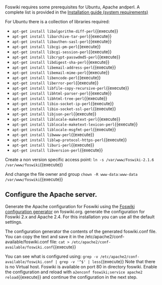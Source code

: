 Foswiki requires some prerequisites for Ubuntu, Apache andperl.
A complete list is provided in the  [Installation guide (system requirements)](https://foswiki.org/System/InstallationGuide#SystemRequirements)

For Ubuntu there is a collection of libraries required:
*   `apt-get install libalgorithm-diff-perl`{{execute}}
*   `apt-get install libarchive-tar-perl`{{execute}}
*   `apt-get install libauthen-sasl-perl`{{execute}}
*   `apt-get install libcgi-pm-perl`{{execute}}
*   `apt-get install libcgi-session-perl`{{execute}}
*   `apt-get install libcrypt-passwdmd5-perl`{{execute}}
*   `apt-get install libdigest-sha-perl`{{execute}}
*   `apt-get install libemail-address-perl`{{execute}}
*   `apt-get install libemail-mime-perl`{{execute}}
*   `apt-get install libencode-perl`{{execute}}
*   `apt-get install liberror-perl`{{execute}}
*   `apt-get install libfile-copy-recursive-perl`{{execute}}
*   `apt-get install libhtml-parser-perl`{{execute}}
*   `apt-get install libhtml-tree-perl`{{execute}}
*   `apt-get install libio-socket-ip-perl`{{execute}}
*   `apt-get install libio-socket-ssl-perl`{{execute}}
*   `apt-get install libjson-perl`{{execute}}
*   `apt-get install liblocale-maketext-perl`{{execute}}
*   `apt-get install liblocale-maketext-lexicon-perl`{{execute}}
*   `apt-get install liblocale-msgfmt-perl`{{execute}}
*   `apt-get install libwww-perl`{{execute}}
*   `apt-get install liblwp-protocol-https-perl`{{execute}}
*   `apt-get install liburi-perl`{{execute}}
*   `apt-get install libversion-perl`{{execute}}

Create a non version specific access point: `ln -s /var/www/Foswiki-2.1.6 /var/www/foswiki`{{execute}}

And change the file owner and group `chown -R www-data:www-data /var/www/foswiki`{{execute}}

## Configure the Apache server.

Generate the Apache configuration for Foswiki using the
[Foswiki configuration generator](https://foswiki.org/Support.ApacheConfigGenerator) on foswiki.org.
generate the configuration for Foswiki 2.x and Apache 2.4. For this installation you can use all the default settings.

The configuration generator the contents of the generated foswiki.conf file.
You can copy the text and save it in the /etc/apache2/conf-available/foswiki.conf file:
`cat > /etc/apache2/conf-available/foswiki.conf`{{execute}}

You can see what is configured using:
`grep -v /etc/apache2/conf-available/foswiki.conf | grep -v '^$' | less`{{execute}}
Note that there is no Virtual host. Foswiki is available on port 80 in directory foswiki.
Enable the configuration and reload with `a2enconf foswiki;service apache2 reload`{{execute}} and continue the configuration in the next step.
